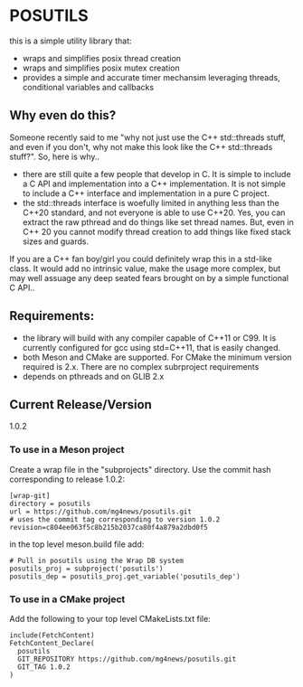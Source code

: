# POSUTILS
this is a simple utility library that:
- wraps and simplifies posix thread creation
- wraps and simplifies posix mutex creation
- provides a simple and accurate timer mechansim leveraging threads, conditional variables and callbacks

## Why even do this?
Someone recently said to me "why not just use the C++ std::threads stuff, and even if you don't, why not make this look like the C++ std::threads stuff?". So, here is why..
- there are still quite a few people that develop in C. It is simple to include a C API and implementation into a C++ implementation. It is not simple to include a C++ interface and implementation in a pure C project. 
- the std::threads interface is woefully limited in anything less than the C++20 standard, and not everyone is able to use C++20. Yes, you can extract the raw pthread and do things like set thread names. But, even in C++ 20 you cannot modify thread creation to add things like fixed stack sizes and guards. 

If you are a C++ fan boy/girl you could definitely wrap this in a std-like class. It would add no intrinsic value, make the usage more complex, but may well assuage any deep seated fears brought on by a simple functional C API..  

## Requirements:
- the library will build with any compiler capable of C++11 or C99. It is currently configured for gcc using std=C++11, that is easily changed. 
- both Meson and CMake are supported. For CMake the minimum version required is 2.x. There are no complex subrproject requirements
- depends on pthreads and on GLIB 2.x
 
## Current Release/Version
1.0.2

### To use in a Meson project
Create a wrap file in the "subprojects" directory. Use the commit hash corresponding to release 1.0.2:

```
[wrap-git]
directory = posutils
url = https://github.com/mg4news/posutils.git
# uses the commit tag corresponding to version 1.0.2
revision=c804ee063f5c8b215b2037ca80f4a879a2dbd0f5
```

in the top level meson.build file add:

```
# Pull in posutils using the Wrap DB system
posutils_proj = subproject('posutils')
posutils_dep = posutils_proj.get_variable('posutils_dep')
```

### To use in a CMake project
Add the following to your top level CMakeLists.txt file:

```
include(FetchContent)
FetchContent_Declare(
  posutils
  GIT_REPOSITORY https://github.com/mg4news/posutils.git
  GIT_TAG 1.0.2
)  
```

